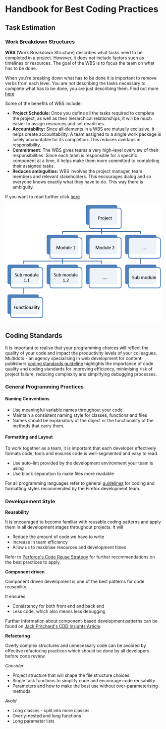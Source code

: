 
# Handbook for Best Coding Practices

## **Task Estimation**

### **Work Breakdown Structures**

**WBS** (Work Breakdown Structure) describes what tasks need to be completed in a project. However, it does not include factors such as timelines or resources. The goal of the WBS is to focus the team on what has to be done.

When you're breaking down what has to be done it is important to remove verbs from each level. You are not describing the tasks necessary to complete what has to be done, you are just describing them. Find out more [here](https://www.guru99.com/an-expert-view-on-test-estimation.html )


Some of the benefits of WBS include:
*   **Project Schedule:** Once you define all the tasks required to complete the project, as well as their hierarchical relationships, it will be much easier to assign resources and set deadlines.
*   **Accountability:** Since all elements in a WBS are mutually exclusive, it helps create accountability. A team assigned to a single work package is solely accountable for its completion. This reduces overlaps in responsibility.
*   **Commitment:** The WBS gives teams a very high-level overview of their responsibilities. Since each team is responsible for a specific component at a time, it helps make them more committed to completing their assigned tasks.
*   **Reduces ambiguities:** WBS involves the project manager, team members and relevant stakeholders. This encourages dialog and so everyone knows exactly what they have to do. This way there is ambiguity.

If you want to read further click [here](https://www.workamajig.com/blog/guide-to-work-breakdown-structures-wbs?hs_amp=true)

![WBS Diagram](bdt.png)

## Coding Standards

It is important to realise that your programming choices will reflect the quality
of your code and impact the productivity levels of your colleagues. Multidots - an agency specialising in web development for content publishers [coding standards guideline](https://www.multidots.com/importance-of-code-quality-and-coding-standard-in-software-development/) highlights the importance of code quality and coding standards for improving efficiency, minimising risk of project failure, reducing complexity and simplifying debugging processes.

### General Programming Practices

#### Naming Conventions

* Use meaningful variable names throughout your code
* Maintain a consistent naming style for classes, functions and files
* Names should be explanatory of the object or the functionality of the methods that carry them. 

#### Formatting and Layout

To work together as a team, it is important that each developer effectively formats code,  tools and ensures code is well-segmented and easy to read. 

* Use auto-lint provided by the development environment your team is using
* Use block separation to make files more readable

For all programming languages refer to general [guidelines](https://firefox-source-docs.mozilla.org/code-quality/coding-style/index.html) for coding and formatting styles recommended by the Firefox development team.

### Developement Style

**Reusability**

It is encouraged to become familiar with reusable coding patterns and apply them in all development stages throughout projects. It will
* Reduce the amount of code we have to write
* Increase in team efficiency
* Allow us to maximise resources and development times

Refer to [Perforce's Code Reuse Strategy](https://www.perforce.com/blog/qac/challenge-code-reuse-and-how-reuse-code-effectively) for further recommendations on the best practices to apply. 

**Component driven**

Component driven development is one of the best patterns for code reusability. 

It ensures

* Consistency for both front end and back end
* Less code, which also means less debugging

Further information about component-based development patterns can be found on [Jack Pritchard's CDD Insights Article](https://whatjackhasmade.co.uk/component-driven-development). 


**Refactoring**

Overly complex structures and unnecessary code can be avoided by effective refactoring practices which should be done by all developers before code review. 

*Consider*

* Project structure that will shape the file structure choices
* Single task functions to simplify code and encourage code reusability
* Parameters and how to make the best use without over-parameterising methods

*Avoid*

* Long classes - split into more classes
* Overly-nested and long functions
* Long parameter lists
